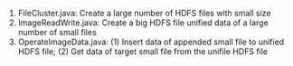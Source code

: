 1. FileCluster.java: Create a large number of HDFS files with small size
2. ImageReadWrite.java: Create a big HDFS file unified data of a large number of small files
3. OperateImageData.java:
(1) Insert data of appended small file to unified HDFS file; (2) Get data of target small file from the unifile HDFS file
